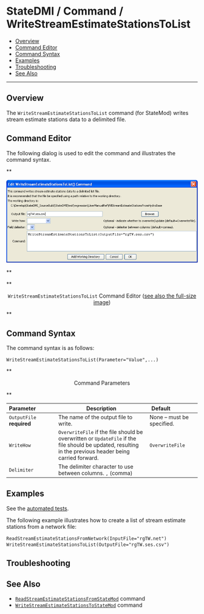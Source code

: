 # StateDMI / Command / WriteStreamEstimateStationsToList #

* [Overview](#overview)
* [Command Editor](#command-editor)
* [Command Syntax](#command-syntax)
* [Examples](#examples)
* [Troubleshooting](#troubleshooting)
* [See Also](#see-also)

-------------------------

## Overview ##

The `WriteStreamEstimateStationsToList` command (for StateMod)
writes stream estimate stations data to a delimited file.

## Command Editor ##

The following dialog is used to edit the command and illustrates the command syntax.

**<p style="text-align: center;">
![WriteStreamEstimateStationsToList](WriteStreamEstimateStationsToList.png)
</p>**

**<p style="text-align: center;">
`WriteStreamEstimateStationsToList` Command Editor (<a href="../WriteStreamEstimateStationsToList.png">see also the full-size image</a>)
</p>**

## Command Syntax ##

The command syntax is as follows:

```text
WriteStreamEstimateStationsToList(Parameter="Value",...)
```
**<p style="text-align: center;">
Command Parameters
</p>**

| **Parameter**&nbsp;&nbsp;&nbsp;&nbsp;&nbsp;&nbsp;&nbsp;&nbsp;&nbsp;&nbsp;&nbsp;&nbsp; | **Description** | **Default**&nbsp;&nbsp;&nbsp;&nbsp;&nbsp;&nbsp;&nbsp;&nbsp;&nbsp;&nbsp;&nbsp;&nbsp;&nbsp;&nbsp;&nbsp;&nbsp; |
| --------------|-----------------|----------------- |
| `OutputFile`<br>**required** | The name of the output file to write. | None – must be specified. |
| `WriteHow` | `OverwriteFile` if the file should be overwritten or `UpdateFile` if the file should be updated, resulting in the previous header being carried forward. | `OverwriteFile` |
| `Delimiter` | The delimiter character to use between columns. `,` (comma) |

## Examples ##

See the [automated tests](https://github.com/OpenCDSS/cdss-app-statedmi-test/tree/master/test/regression/commands/WriteStreamEstimateStationsToList).

The following example illustrates how to create a list of stream estimate stations from a network file:

```
ReadStreamEstimateStationsFromNetwork(InputFile="rgTW.net")
WriteStreamEstimateStationsToList(OutputFile="rgTW.ses.csv")
```

## Troubleshooting ##

## See Also ##

* [`ReadStreamEstimateStationsFromStateMod`](../ReadStreamEstimateStationsFromStateMod/ReadStreamEstimateStationsFromStateMod.md) command
* [`WriteStreamEstimateStationsToStateMod`](../WriteStreamEstimateStationsToStateMod/WriteStreamEstimateStationsToStateMod.md) command
